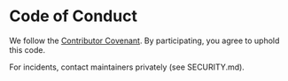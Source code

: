 # Code of Conduct

We follow the [Contributor Covenant](https://www.contributor-covenant.org/version/2/1/code_of_conduct/).
By participating, you agree to uphold this code.

For incidents, contact maintainers privately (see SECURITY.md).

